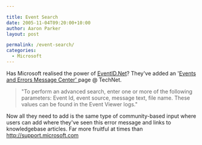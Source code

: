 ```yaml
---

title: Event Search
date: 2005-11-04T09:20:00+10:00
author: Aaron Parker
layout: post

permalink: /event-search/
categories:
  - Microsoft
---
```

Has Microsoft realised the power of [EventID.Net](http://www.eventid.net)? They've added an '<span id="lblPageHeader"><a href="http://www.microsoft.com/technet/support/ee/ee_advanced.aspx">Events and Errors Message Center' </a>page @ TechNet. </span>

<blockquote dir="ltr">
  <p>
    <span>"To perform an advanced search, enter one or more of the following parameters: Event Id, event source, message text, file name. These values can be found in the Event Viewer logs."</span>
  </p>
</blockquote>

<span>Now all they need to add is the same type of community-based input where users can add where they've seen this error message and links to knowledgebase articles. Far more fruitful at times than <a href="http://support.microsoft.com">http://support.microsoft.com</a></span>